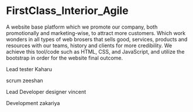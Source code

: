 # FirstClass_Interior_Agile
A website base platform which we promote our company, both promotionally and marketing-wise, to attract more customers. Which work wonders in all types of web brosers that sells good, services, products and resources with our teams, history and clients for more credibility. We achieve this tool/code such as HTML, CSS, and JavaScript, and utilize the bootstrap in order for the website final outcome.

 Lead tester Kaharu

scrum zeeshan

Lead Developer designer vincent

Development zakariya
